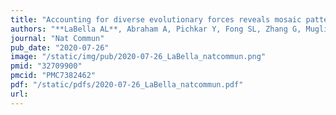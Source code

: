 ```yaml
---
title: "Accounting for diverse evolutionary forces reveals mosaic patterns of selection on human preterm birth loci"
authors: "**LaBella AL**, Abraham A, Pichkar Y, Fong SL, Zhang G, Muglia LJ, Abbot P, Rokas A, Capra JA."
journal: "Nat Commun"
pub_date: "2020-07-26"
image: "/static/img/pub/2020-07-26_LaBella_natcommun.png"
pmid: "32709900"
pmcid: "PMC7382462"
pdf: "/static/pdfs/2020-07-26_LaBella_natcommun.pdf"
url: 
---
```

